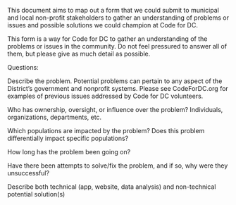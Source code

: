 This document aims to map out a form that we could submit to municipal and local non-profit stakeholders to gather an understanding of problems or issues and possible solutions we could champion at Code for DC.

This form is a way for Code for DC to gather an understanding of the problems or issues in the community. Do not feel pressured to answer all of them, but please give as much detail as possible.

Questions:

Describe the problem. Potential problems can pertain to any aspect of the District’s government and nonprofit systems. Please see CodeForDC.org for examples of previous issues addressed by Code for DC volunteers.

Who has ownership, oversight, or influence over the problem? Individuals, organizations, departments, etc.

Which populations are impacted by the problem? Does this problem differentially impact specific populations?

How long has the problem been going on?

Have there been attempts to solve/fix the problem, and if so, why were they unsuccessful?

Describe both technical (app, website, data analysis) and non-technical potential solution(s)
